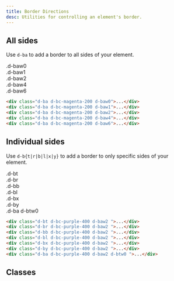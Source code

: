 ```yaml
---
title: Border Directions
desc: Utilities for controlling an element's border.
---
```


## All sides

Use `d-ba` to add a border to all sides of your element.

<code-well-header class="d-fl-col5 d-flg8 d-fw-wrap d-p24 d-bgc-magenta-100 d-bgo50 d-w100p d-hmn102">
  <div class="d-fl-center d-p16 d-ba d-bc-magenta-200 d-baw0 d-bgc-magenta-100 d-fs-200 d-fw-bold">.d-baw0</div>
  <div class="d-fl-center d-p16 d-ba d-bc-magenta-200 d-baw1 d-bgc-magenta-100 d-fs-200 d-fw-bold">.d-baw1</div>
  <div class="d-fl-center d-p16 d-ba d-bc-magenta-200 d-baw2 d-bgc-magenta-100 d-fs-200 d-fw-bold">.d-baw2</div>
  <div class="d-fl-center d-p16 d-ba d-bc-magenta-200 d-baw4 d-bgc-magenta-100 d-fs-200 d-fw-bold">.d-baw4</div>
  <div class="d-fl-center d-p16 d-ba d-bc-magenta-200 d-baw6 d-bgc-magenta-100 d-fs-200 d-fw-bold">.d-baw6</div>
</code-well-header>

```html
<div class="d-ba d-bc-magenta-200 d-baw0">...</div>
<div class="d-ba d-bc-magenta-200 d-baw1">...</div>
<div class="d-ba d-bc-magenta-200 d-baw2">...</div>
<div class="d-ba d-bc-magenta-200 d-baw4">...</div>
<div class="d-ba d-bc-magenta-200 d-baw6">...</div>
```

## Individual sides

Use `d-b{t|r|b|l|x|y}` to add a border to only specific sides of your element.

<code-well-header class="d-fl-col4 d-flg8 d-fw-wrap d-p24 d-bgc-purple-100 d-bgo50 d-w100p d-hmn102">
  <div class="d-fl-center d-p16 d-bt d-bc-purple-400 d-baw2 d-bgc-purple-100 d-fs-200 d-fw-bold">.d-bt</div>
  <div class="d-fl-center d-p16 d-br d-bc-purple-400 d-baw2 d-bgc-purple-100 d-fs-200 d-fw-bold">.d-br</div>
  <div class="d-fl-center d-p16 d-bb d-bc-purple-400 d-baw2 d-bgc-purple-100 d-fs-200 d-fw-bold">.d-bb</div>
  <div class="d-fl-center d-p16 d-bl d-bc-purple-400 d-baw2 d-bgc-purple-100 d-fs-200 d-fw-bold">.d-bl</div>
  <div class="d-fl-center d-p16 d-bx d-bc-purple-400 d-baw2 d-bgc-purple-100 d-fs-200 d-fw-bold">.d-bx</div>
  <div class="d-fl-center d-p16 d-by d-bc-purple-400 d-baw2 d-bgc-purple-100 d-fs-200 d-fw-bold">.d-by</div>
  <div class="d-fl-center d-p16 d-ba d-bc-purple-400 d-baw2 d-btw0 d-bgc-purple-100 d-fs-200 d-fw-bold">.d-ba d-btw0</div>
</code-well-header>

```html
<div class="d-bt d-bc-purple-400 d-baw2 ">...</div>
<div class="d-br d-bc-purple-400 d-baw2 ">...</div>
<div class="d-bb d-bc-purple-400 d-baw2 ">...</div>
<div class="d-bl d-bc-purple-400 d-baw2 ">...</div>
<div class="d-bx d-bc-purple-400 d-baw2 ">...</div>
<div class="d-by d-bc-purple-400 d-baw2 ">...</div>
<div class="d-ba d-bc-purple-400 d-baw2 d-btw0 ">...</div>
```

<script setup>
  import { directions } from '@data/borders.json';
</script>

## Classes

<utility-class-table>
  <template #content>
    <tbody>
      <tr v-for="i in directions">
        <th scope="row" class="d-ff-mono d-fc-purple d-fw-normal d-fs-100">.d-b{{ i[0] }}</th>
        <td class="d-ff-mono d-fc-orange d-fs-100">
          <span v-if="i === 'y'">
            border-top: var(--su1) solid currentColor !important;<br/>
            border-bottom: var(--su1) solid currentColor !important;
          </span>
          <span v-else-if="i === 'x'">
            border-right: var(--su1) solid currentColor !important;<br/>
            border-left: var(--su1) solid currentColor !important;
          </span>
          <span v-else>
            border-{{i}}: var(--su1) solid currentColor !important;
          </span>
        </td>
      </tr>
    </tbody>
  </template>
</utility-class-table>
